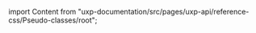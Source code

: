 
import Content from "uxp-documentation/src/pages/uxp-api/reference-css/Pseudo-classes/root";

<Content query="product=photoshop"/>
